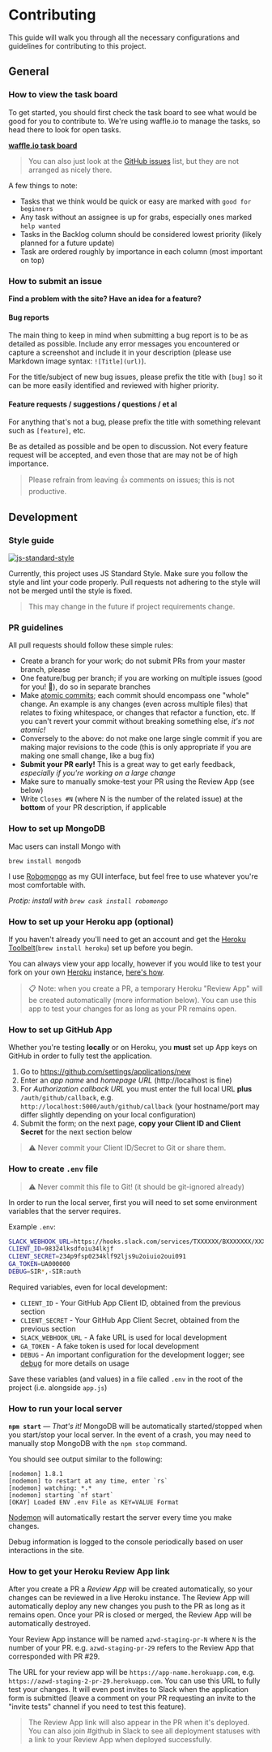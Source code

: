 # Contributing

This guide will walk you through all the necessary configurations and guidelines for contributing to this project.

## General

### How to view the task board

To get started, you should first check the task board to see what would be good for you to contribute to. We're using waffle.io to manage the tasks, so head there to look for open tasks.

[**waffle.io task board**](https://waffle.io/therealklanni/azwebdevs.org)

> You can also just look at the [GitHub issues](https://github.com/therealklanni/azwebdevs.org/issues) list, but they are not arranged as nicely there.

A few things to note:

- Tasks that we think would be quick or easy are marked with `good for beginners`
- Any task without an assignee is up for grabs, especially ones marked `help wanted`
- Tasks in the Backlog column should be considered lowest priority (likely planned for a future update)
- Task are ordered roughly by importance in each column (most important on top)

### How to submit an issue

**Find a problem with the site? Have an idea for a feature?**

#### Bug reports

The main thing to keep in mind when submitting a bug report is to be as detailed as possible. Include any error messages you encountered or capture a screenshot and include it in your description (please use Markdown image syntax: `![Title](url)`).

For the title/subject of new bug issues, please prefix the title with `[bug]` so it can be more easily identified and reviewed with higher priority.

#### Feature requests / suggestions / questions / et al

For anything that's not a bug, please prefix the title with something relevant such as `[feature]`, etc.

Be as detailed as possible and be open to discussion. Not every feature request will be accepted, and even those that are may not be of high importance.

> Please refrain from leaving :+1: comments on issues; this is not productive.

## Development

### Style guide

[![js-standard-style](https://cdn.rawgit.com/feross/standard/master/badge.svg)](https://github.com/feross/standard)

Currently, this project uses JS Standard Style. Make sure you follow the style and lint your code properly. Pull requests not adhering to the style will not be merged until the style is fixed.

> This may change in the future if project requirements change.

### PR guidelines

All pull requests should follow these simple rules:

- Create a branch for your work; do not submit PRs from your master branch, please
- One feature/bug per branch; if you are working on multiple issues (good for you! :beers:), do so in separate branches
- Make [atomic commits](https://en.wikipedia.org/wiki/Atomic_commit#Atomic_commit_convention); each commit should encompass one "whole" change. An example is any changes (even across multiple files) that relates to fixing whitespace, or changes that refactor a function, etc. If you can't revert your commit without breaking something else, *it's not atomic!*
- Conversely to the above: do not make one large single commit if you are making major revisions to the code (this is only appropriate if you are making one small change, like a bug fix)
- **Submit your PR early!** This is a great way to get early feedback, *especially if you're working on a large change*
- Make sure to manually smoke-test your PR using the Review App (see below)
- Write `Closes #N` (where N is the number of the related issue) at the **bottom** of your PR description, if applicable

### How to set up MongoDB

Mac users can install Mongo with

```
brew install mongodb
```

I use [Robomongo](http://robomongo.org) as my GUI interface, but feel free to use whatever you're most comfortable with.

*Protip: install with `brew cask install robomongo`*

### How to set up your Heroku app (optional)

If you haven't already you'll need to get an account and get the [Heroku Toolbelt](https://toolbelt.heroku.com)(`brew install heroku`) set up before you begin.

You can always view your app locally, however if you would like to test your fork on your own [Heroku](https://heroku.com) instance, [here's how](https://devcenter.heroku.com/articles/getting-started-with-nodejs#deploy-the-app).

> :clipboard: Note: when you create a PR, a temporary Heroku "Review App" will be created automatically (more information below). You can use this app to test your changes for as long as your PR remains open.

### How to set up GitHub App

Whether you're testing **locally** or on Heroku, you **must** set up App keys on GitHub in order to fully test the application.

1. Go to https://github.com/settings/applications/new
1. Enter an *app name* and *homepage URL* (http://localhost is fine)
1. For *Authorization callback URL* you must enter the full local URL **plus** `/auth/github/callback`, e.g. `http://localhost:5000/auth/github/callback` (your hostname/port may differ slightly depending on your local configuration)
1. Submit the form; on the next page, **copy your Client ID and Client Secret** for the next section below

> :warning: Never commit your Client ID/Secret to Git or share them.

### How to create `.env` file

> :warning: Never commit this file to Git! (it should be git-ignored already)

In order to run the local server, first you will need to set some environment variables that the server requires.

Example `.env`:

```bash
SLACK_WEBHOOK_URL=https://hooks.slack.com/services/TXXXXXX/BXXXXXXX/XXXXXXXXXXXXXXXXXXXXXXXXX
CLIENT_ID=98324lksdfoiu34lkjf
CLIENT_SECRET=234p9fsp0234klf92ljs9u2oiuio2oui091
GA_TOKEN=UA000000
DEBUG=SIR*,-SIR:auth
```

Required variables, even for local development:

- `CLIENT_ID` - Your GitHub App Client ID, obtained from the previous section
- `CLIENT_SECRET` - Your GitHub App Client Secret, obtained from the previous section
- `SLACK_WEBHOOK_URL` - A fake URL is used for local development
- `GA_TOKEN` - A fake token is used for local development
- `DEBUG` - An important configuration for the development logger; see [debug](https://github.com/visionmedia/debug) for more details on usage

Save these variables (and values) in a file called `.env` in the root of the project (i.e. alongside `app.js`)

### How to run your local server

**`npm start`** — *That's it!* MongoDB will be automatically started/stopped when you start/stop your local server. In the event of a crash, you may need to manually stop MongoDB with the `npm stop` command.

You should see output similar to the following:

```
[nodemon] 1.8.1
[nodemon] to restart at any time, enter `rs`
[nodemon] watching: *.*
[nodemon] starting `nf start`
[OKAY] Loaded ENV .env File as KEY=VALUE Format
```

[Nodemon](https://github.com/nodemon/nodemon) will automatically restart the server every time you make changes.

Debug information is logged to the console periodically based on user interactions in the site.

### How to get your Heroku Review App link

After you create a PR a *Review App* will be created automatically, so your changes can be reviewed in a live Heroku instance. The Review App will automatically deploy any new changes you push to the PR as long as it remains open. Once your PR is closed or merged, the Review App will be automatically destroyed.

Your Review App instance will be named `azwd-staging-pr-N` where `N` is the number of your PR. e.g. `azwd-staging-pr-29` refers to the Review App that corresponded with PR #29.

The URL for your review app will be `https://app-name.herokuapp.com`, e.g. `https://azwd-staging-2-pr-29.herokuapp.com`. You can use this URL to fully test your changes. It will even post invites to Slack when the application form is submitted (leave a comment on your PR requesting an invite to the "invite tests" channel if you need to test this feature).

> The Review App link will also appear in the PR when it's deployed. You can also join #github in Slack to see all deployment statuses with a link to your Review App when deployed successfully.

